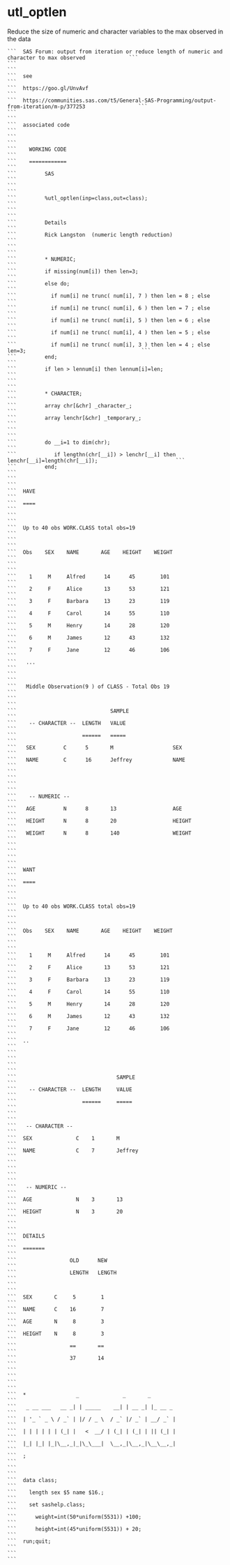 # utl_optlen
Reduce the size of numeric and character variables to the max observed in the data

    ```  SAS Forum: output from iteration or reduce length of numeric and character to max observed              ```
    ```                                                                                                          ```
    ```  see                                                                                                     ```
    ```  https://goo.gl/UnvAvf                                                                                   ```
    ```  https://communities.sas.com/t5/General-SAS-Programming/output-from-iteration/m-p/377253                 ```
    ```                                                                                                          ```
    ```  associated code                                                                                         ```
    ```                                                                                                          ```
    ```    WORKING CODE                                                                                          ```
    ```    ============                                                                                          ```
    ```         SAS                                                                                              ```
    ```                                                                                                          ```
    ```         %utl_optlen(inp=class,out=class);                                                                ```
    ```                                                                                                          ```
    ```         Details                                                                                          ```
    ```         Rick Langston  (numeric length reduction)                                                        ```
    ```                                                                                                          ```
    ```         * NUMERIC;                                                                                       ```
    ```         if missing(num[i]) then len=3;                                                                   ```
    ```         else do;                                                                                         ```
    ```           if num[i] ne trunc( num[i], 7 ) then len = 8 ; else                                            ```
    ```           if num[i] ne trunc( num[i], 6 ) then len = 7 ; else                                            ```
    ```           if num[i] ne trunc( num[i], 5 ) then len = 6 ; else                                            ```
    ```           if num[i] ne trunc( num[i], 4 ) then len = 5 ; else                                            ```
    ```           if num[i] ne trunc( num[i], 3 ) then len = 4 ; else len=3;                                     ```
    ```         end;                                                                                             ```
    ```         if len > lennum[i] then lennum[i]=len;                                                           ```
    ```                                                                                                          ```
    ```         * CHARACTER;                                                                                     ```
    ```         array chr[&chr] _character_;                                                                     ```
    ```         array lenchr[&chr] _temporary_;                                                                  ```
    ```                                                                                                          ```
    ```         do __i=1 to dim(chr);                                                                            ```
    ```            if lengthn(chr[__i]) > lenchr[__i] then lenchr[__i]=length(chr[__i]);                         ```
    ```         end;                                                                                             ```
    ```                                                                                                          ```
    ```  HAVE                                                                                                    ```
    ```  ====                                                                                                    ```
    ```                                                                                                          ```
    ```  Up to 40 obs WORK.CLASS total obs=19                                                                    ```
    ```                                                                                                          ```
    ```  Obs    SEX    NAME       AGE    HEIGHT    WEIGHT                                                        ```
    ```                                                                                                          ```
    ```    1     M     Alfred      14      45        101                                                         ```
    ```    2     F     Alice       13      53        121                                                         ```
    ```    3     F     Barbara     13      23        119                                                         ```
    ```    4     F     Carol       14      55        110                                                         ```
    ```    5     M     Henry       14      28        120                                                         ```
    ```    6     M     James       12      43        132                                                         ```
    ```    7     F     Jane        12      46        106                                                         ```
    ```   ...                                                                                                    ```
    ```                                                                                                          ```
    ```   Middle Observation(9 ) of CLASS - Total Obs 19                                                         ```
    ```                                                                                                          ```
    ```                              SAMPLE                                                                      ```
    ```    -- CHARACTER --  LENGTH   VALUE                                                                       ```
    ```                     ======   =====                                                                       ```
    ```   SEX         C      5       M                   SEX                                                     ```
    ```   NAME        C      16      Jeffrey             NAME                                                    ```
    ```                                                                                                          ```
    ```                                                                                                          ```
    ```    -- NUMERIC --                                                                                         ```
    ```   AGE         N      8       13                  AGE                                                     ```
    ```   HEIGHT      N      8       20                  HEIGHT                                                  ```
    ```   WEIGHT      N      8       140                 WEIGHT                                                  ```
    ```                                                                                                          ```
    ```                                                                                                          ```
    ```  WANT                                                                                                    ```
    ```  ====                                                                                                    ```
    ```                                                                                                          ```
    ```  Up to 40 obs WORK.CLASS total obs=19                                                                    ```
    ```                                                                                                          ```
    ```  Obs    SEX    NAME       AGE    HEIGHT    WEIGHT                                                        ```
    ```                                                                                                          ```
    ```    1     M     Alfred      14      45        101                                                         ```
    ```    2     F     Alice       13      53        121                                                         ```
    ```    3     F     Barbara     13      23        119                                                         ```
    ```    4     F     Carol       14      55        110                                                         ```
    ```    5     M     Henry       14      28        120                                                         ```
    ```    6     M     James       12      43        132                                                         ```
    ```    7     F     Jane        12      46        106                                                         ```
    ```  ..                                                                                                      ```
    ```                                                                                                          ```
    ```                                                                                                          ```
    ```                                SAMPLE                                                                    ```
    ```    -- CHARACTER --  LENGTH     VALUE                                                                     ```
    ```                     ======     =====                                                                     ```
    ```                                                                                                          ```
    ```   -- CHARACTER --                                                                                        ```
    ```  SEX              C    1       M                                                                         ```
    ```  NAME             C    7       Jeffrey                                                                   ```
    ```                                                                                                          ```
    ```                                                                                                          ```
    ```   -- NUMERIC --                                                                                          ```
    ```  AGE              N    3       13                                                                        ```
    ```  HEIGHT           N    3       20                                                                        ```
    ```                                                                                                          ```
    ```  DETAILS                                                                                                 ```
    ```  =======                                                                                                 ```
    ```                 OLD      NEW                                                                             ```
    ```                 LENGTH   LENGTH                                                                          ```
    ```                                                                                                          ```
    ```  SEX       C     5        1                                                                              ```
    ```  NAME      C    16        7                                                                              ```
    ```  AGE       N     8        3                                                                              ```
    ```  HEIGHT    N     8        3                                                                              ```
    ```                 ==       ==                                                                              ```
    ```                 37       14                                                                              ```
    ```                                                                                                          ```
    ```                                                                                                          ```
    ```  *                _              _       _                                                               ```
    ```   _ __ ___   __ _| | _____    __| | __ _| |_ __ _                                                        ```
    ```  | '_ ` _ \ / _` | |/ / _ \  / _` |/ _` | __/ _` |                                                       ```
    ```  | | | | | | (_| |   <  __/ | (_| | (_| | || (_| |                                                       ```
    ```  |_| |_| |_|\__,_|_|\_\___|  \__,_|\__,_|\__\__,_|                                                       ```
    ```  ;                                                                                                       ```
    ```                                                                                                          ```
    ```  data class;                                                                                             ```
    ```    length sex $5 name $16.;                                                                              ```
    ```    set sashelp.class;                                                                                    ```
    ```      weight=int(50*uniform(5531)) +100;                                                                  ```
    ```      height=int(45*uniform(5531)) + 20;                                                                  ```
    ```  run;quit;                                                                                               ```
    ```                                                                                                          ```
